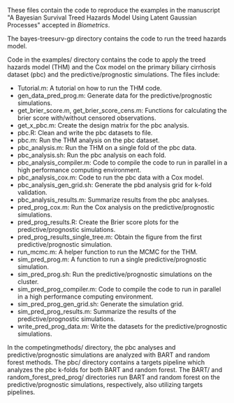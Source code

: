 These files contain the code to reproduce the examples in the manuscript "A Bayesian Survival Treed Hazards Model Using Latent Gaussian Processes" accepted in *Biometrics*.

The bayes-treesurv-gp directory contains the code to run the treed hazards model.

Code in the examples/ directory contains the code to apply the treed hazards model (THM) and the Cox model on the primary biliary cirrhosis dataset (pbc) and the predictive/prognostic simulations.  The files include:

* Tutorial.m: A tutorial on how to run the THM code.
* gen_data_pred_prog.m: Generate data for the predictive/prognostic simulations.
* get_brier_score.m, get_brier_score_cens.m: Functions for calculating the brier score with/without censored observations.
* get_x_pbc.m: Create the design matrix for the pbc analysis.
* pbc.R: Clean and write the pbc datasets to file.
* pbc.m: Run the THM analysis on the pbc dataset.
* pbc_analysis.m: Run the THM on a single fold of the pbc data.
* pbc_analysis.sh: Run the pbc analysis on each fold.
* pbc_analysis_compiler.m: Code to compile the code to run in parallel in a high performance computing environment.
* pbc_analysis_cox.m: Code to run the pbc data with a Cox model.
* pbc_analysis_gen_grid.sh: Generate the pbd analysis grid for k-fold validation.
* pbc_analysis_results.m: Summarize results from the pbc analyses.
* pred_prog_cox.m: Run the Cox analysis on the predictive/prognostic simulations.
* pred_prog_results.R: Create the Brier score plots for the predictive/prognostic simulations.
* pred_prog_results_single_tree.m: Obtain the figure from the first predictive/prognostic simulation.
* run_mcmc.m: A helper function to run the MCMC for the THM.
* sim_pred_prog.m: A function to run a single predictive/prognostic simulation.
* sim_pred_prog.sh: Run the predictive/prognostic simulations on the cluster.
* sim_pred_prog_compiler.m: Code to compile the code to run in parallel in a high performance computing environment.
* sim_pred_prog_gen_grid.sh: Generate the simulation grid.
* sim_pred_prog_results.m: Summarize the results of the predictive/prognostic simulations.
* write_pred_prog_data.m: Write the datasets for the predictive/prognostic simulations.

In the competingmethods/ directory, the pbc analyses and predictive/prognostic simulations are analyzed with BART and random forest methods.  The pbc/ directory contains a targets pipeline which analyzes the pbc k-folds for both BART and random forest.  The BART/ and random_forest_pred_prog/ directories run BART and random forest on the predictive/prognostic simulations, respectively, also utilizing targets pipelines.
